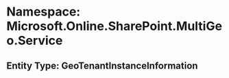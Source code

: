 # Namespace: Microsoft.Online.SharePoint.MultiGeo.Service
## Entity Type: GeoTenantInstanceInformation


